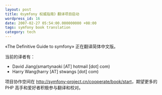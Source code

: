 ```yaml
---
layout: post
title: 《symfony 权威指南》翻译项目启动
wordpress_id: 16
date: 2007-02-27 05:54:00.000000000 +08:00
tags: symfony book translation
category: tech
---
```

 «The Definitive Guide to symfony» 正在翻译简体中文版。

当前的译者有：

* David Jiang(smartynaoki [AT] hotmail [dot] com)
* Harry Wang(harry [AT] stwangs [dot] com)

项目协作空间在 <http://symfony-project.cn/cooperate/book/start>，期望更多的 PHP 高手和爱好者积极参与翻译和校对。
